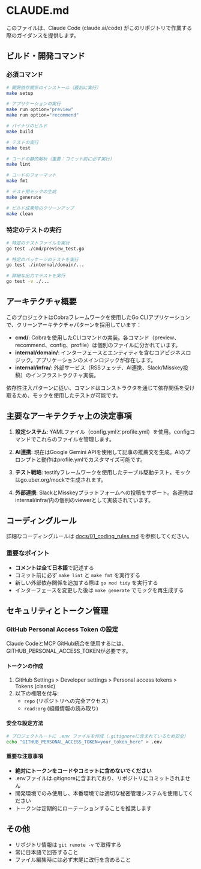 # CLAUDE.md

このファイルは、Claude Code (claude.ai/code) がこのリポジトリで作業する際のガイダンスを提供します。

## ビルド・開発コマンド

### 必須コマンド
```bash
# 開発依存関係のインストール（最初に実行）
make setup

# アプリケーションの実行
make run option="preview"
make run option="recommend"

# バイナリのビルド
make build

# テストの実行
make test

# コードの静的解析（重要：コミット前に必ず実行）
make lint

# コードのフォーマット
make fmt

# テスト用モックの生成
make generate

# ビルド成果物のクリーンアップ
make clean
```

### 特定のテストの実行
```bash
# 特定のテストファイルを実行
go test ./cmd/preview_test.go

# 特定のパッケージのテストを実行
go test ./internal/domain/...

# 詳細な出力でテストを実行
go test -v ./...
```

## アーキテクチャ概要

このプロジェクトはCobraフレームワークを使用したGo CLIアプリケーションで、クリーンアーキテクチャパターンを採用しています：

- **cmd/**: Cobraを使用したCLIコマンドの実装。各コマンド（preview、recommend、config、profile）は個別のファイルに分かれています。
- **internal/domain/**: インターフェースとエンティティを含むコアビジネスロジック。アプリケーションのメインロジックが存在します。
- **internal/infra/**: 外部サービス（RSSフェッチ、AI連携、Slack/Misskey投稿）のインフラストラクチャ実装。

依存性注入パターンに従い、コマンドはコンストラクタを通じて依存関係を受け取るため、モックを使用したテストが可能です。

## 主要なアーキテクチャ上の決定事項

1. **設定システム**: YAMLファイル（config.ymlとprofile.yml）を使用。configコマンドでこれらのファイルを管理します。

2. **AI連携**: 現在はGoogle Gemini APIを使用して記事の推薦文を生成。AIのプロンプトと動作はprofile.ymlでカスタマイズ可能です。

3. **テスト戦略**: testifyフレームワークを使用したテーブル駆動テスト。モックはgo.uber.org/mockで生成されます。

4. **外部連携**: SlackとMisskeyプラットフォームへの投稿をサポート。各連携はinternal/infra/内の個別のviewerとして実装されています。

## コーディングルール

詳細なコーディングルールは [docs/01_coding_rules.md](docs/01_coding_rules.md) を参照してください。

### 重要なポイント
- **コメントは全て日本語**で記述する
- コミット前に必ず `make lint` と `make fmt` を実行する
- 新しい外部依存関係を追加する際は `go mod tidy` を実行する
- インターフェースを変更した後は `make generate` でモックを再生成する

## セキュリティとトークン管理

### GitHub Personal Access Token の設定

Claude CodeとMCP GitHub統合を使用するには、GITHUB_PERSONAL_ACCESS_TOKENが必要です。

#### トークンの作成
1. GitHub Settings > Developer settings > Personal access tokens > Tokens (classic)
2. 以下の権限を付与:
   - `repo` (リポジトリへの完全アクセス)
   - `read:org` (組織情報の読み取り)

#### 安全な設定方法
```bash
# プロジェクトルートに .env ファイルを作成（.gitignoreに含まれているため安全）
echo "GITHUB_PERSONAL_ACCESS_TOKEN=your_token_here" > .env
```

#### 重要な注意事項
- **絶対にトークンをコードやコミットに含めないでください**
- .envファイルは.gitignoreに含まれており、リポジトリにコミットされません
- 開発環境でのみ使用し、本番環境では適切な秘密管理システムを使用してください
- トークンは定期的にローテーションすることを推奨します

## その他
- リポジトリ情報は `git remote -v` で取得する
- 常に日本語で回答すること
- ファイル編集時には必ず末尾に改行を含めること
